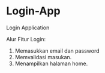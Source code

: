 # Login-App
Login Application

Alur Fitur Login:
1. Memasukkan email dan password
2. Memvalidasi masukan.
3. Menampilkan halaman home.
